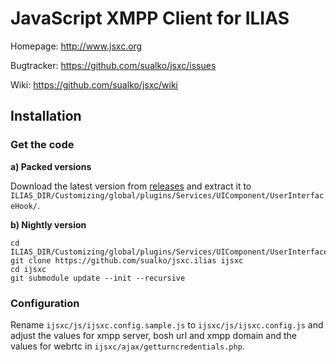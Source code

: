 # JavaScript XMPP Client for ILIAS

Homepage: http://www.jsxc.org

Bugtracker: https://github.com/sualko/jsxc/issues

Wiki: https://github.com/sualko/jsxc/wiki


## Installation

### Get the code
__a) Packed versions__

Download the latest version from [releases](https://github.com/sualko/jsxc.ilias/releases) and extract it to <code>ILIAS_DIR/Customizing/global/plugins/Services/UIComponent/UserInterfaceHook/</code>.

__b) Nightly version__
```
cd ILIAS_DIR/Customizing/global/plugins/Services/UIComponent/UserInterfaceHook/
git clone https://github.com/sualko/jsxc.ilias ijsxc
cd ijsxc
git submodule update --init --recursive
```

### Configuration
Rename <code>ijsxc/js/ijsxc.config.sample.js</code> to <code>ijsxc/js/ijsxc.config.js</code> and adjust the values for xmpp server, bosh url and xmpp domain and the values for webrtc in <code>ijsxc/ajax/getturncredentials.php</code>.

